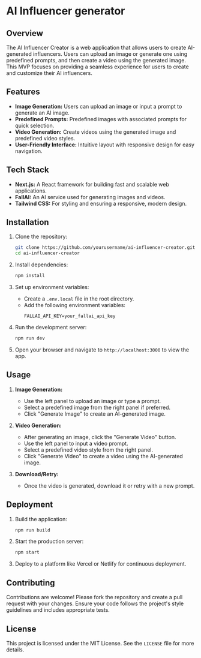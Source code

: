 # AI Influencer generator

## Overview
The AI Influencer Creator is a web application that allows users to create AI-generated influencers. Users can upload an image or generate one using predefined prompts, and then create a video using the generated image. This MVP focuses on providing a seamless experience for users to create and customize their AI influencers.

## Features
- **Image Generation:** Users can upload an image or input a prompt to generate an AI image.
- **Predefined Prompts:** Predefined images with associated prompts for quick selection.
- **Video Generation:** Create videos using the generated image and predefined video styles.
- **User-Friendly Interface:** Intuitive layout with responsive design for easy navigation.

## Tech Stack
- **Next.js:** A React framework for building fast and scalable web applications.
- **FallAI:** An AI service used for generating images and videos.
- **Tailwind CSS:** For styling and ensuring a responsive, modern design.

## Installation

1. Clone the repository:
    ```bash
    git clone https://github.com/yourusername/ai-influencer-creator.git
    cd ai-influencer-creator
    ```

2. Install dependencies:
    ```bash
    npm install
    ```

3. Set up environment variables:
    - Create a `.env.local` file in the root directory.
    - Add the following environment variables:
      ```env
      FALLAI_API_KEY=your_fallai_api_key
      ```

4. Run the development server:
    ```bash
    npm run dev
    ```

5. Open your browser and navigate to `http://localhost:3000` to view the app.

## Usage

1. **Image Generation:**
   - Use the left panel to upload an image or type a prompt.
   - Select a predefined image from the right panel if preferred.
   - Click "Generate Image" to create an AI-generated image.

2. **Video Generation:**
   - After generating an image, click the "Generate Video" button.
   - Use the left panel to input a video prompt.
   - Select a predefined video style from the right panel.
   - Click "Generate Video" to create a video using the AI-generated image.

3. **Download/Retry:**
   - Once the video is generated, download it or retry with a new prompt.


## Deployment

1. Build the application:
    ```bash
    npm run build
    ```

2. Start the production server:
    ```bash
    npm start
    ```

3. Deploy to a platform like Vercel or Netlify for continuous deployment.

## Contributing

Contributions are welcome! Please fork the repository and create a pull request with your changes. Ensure your code follows the project's style guidelines and includes appropriate tests.

## License

This project is licensed under the MIT License. See the `LICENSE` file for more details.


